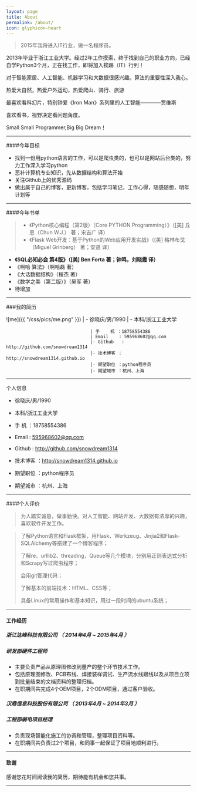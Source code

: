 ```yaml
---
layout: page
title: About
permalink: /about/
icon: glyphicon-heart
---
```


> 2015年我将进入IT行业，做一名程序员。   

2013年毕业于浙江工业大学。经过2年工作摸索，终于找到自己的职业方向，已经自学Python3个月，正在找工作，即将加入挨踢（IT）行列！   

对于智能家居、人工智能、机器学习和大数据很感兴趣。算法的重要性深入我心。   

热爱大自然，热爱户外运动，热爱爬山、骑行、旅游

最喜欢看科幻片，特别钟爱《Iron Man》系列里的人工智能————贾维斯  

喜欢看书，视野决定看问题角度。 
 
Small Small Programmer,Big Big Dream！

---

####今年目标

* 找到一份用python语言的工作，可以是爬虫类的，也可以是网站后台类的，努力工作深入学习python
* 恶补计算机专业知识，先从数据结构和算法开始
* 关注Github上的优秀源码
* 做出属于自己的博客，更新博客，包括学习笔记，工作心得，随感随想，明年计划等

---

####今年书单

>* 《Python核心编程（第2版）（Core PYTHON Programming）》（[美] 丘恩（Chun W.J.） 著；宋吉广 译）
>* 《Flask Web开发：基于Python的Web应用开发实战》（[美] 格林布戈（Miguel Grinberg） 著；安道 译）

* **《SQL必知必会 第4版》（[美] Ben Forta 著；钟鸣，刘晓霞 译）**
* 《啊哈 算法》（啊哈磊 著）
* 《大话数据结构》（程杰 著）
* 《数学之美（第二版）》（吴军 著）
*  待增加

---

###我的简历

![me]({{ "/css/pics/me.png" }})     |   - 徐晓庆/男/1990      |   - 本科/浙江工业大学 
 
                                    | 手    机 ：18758554386
                                    | Email    : 595968602@qq.com
                                    |- Github   : http://github.com/snowdream1314 
                                    |- 技术博客 ：http://snowdream1314.github.io
                                    |- 期望职位 ：python程序员
                                    |- 期望城市 ：杭州、上海

---

个人信息

 - 徐晓庆/男/1990 
 - 本科/浙江工业大学 
 
 - 手    机 ：18758554386
 - Email    : 595968602@qq.com
 - Github   : http://github.com/snowdream1314 
 - 技术博客 ：http://snowdream1314.github.io
 - 期望职位 ：python程序员
 - 期望城市 ：杭州、上海

---

####个人评价

 >为人踏实诚恳，做事勤快。对人工智能、网站开发、大数据有浓厚的兴趣，喜欢软件开发工作。

 > 了解Python语言和Flask框架，用Flask、Werkzeug、Jinjia2和Flask-SQLAlchemy等搭建了一个博客程序；
>
 > 了解re、urllib2、threading，Queue等几个模块，分别用正则表达式分析和Scrapy写过爬虫程序；
>
 > 会用git管理代码；
>
 > 了解基本的前端技术：HTML、CSS等；
>   
 > 具备Linux的常用操作和基本知识，用过一段时间的ubuntu系统；
> 
---

#### 工作经历

##### **浙江达峰科技有限公司 （ 2014年4月 ~ 2015年4月 ）**

##### 研发部硬件工程师 
- 主要负责产品从原理图修改到量产的整个环节技术工作。
- 包括原理图修改、PCB布线、焊接装样调试、生产流水线跟线以及从项目立项到批量结束的文档资料的整理归档。
- 在职期间共完成4个OEM项目，2个ODM项目，通过客户验收。

 
##### **汉鼎信息科技股份有限公司 （ 2013年4月 ~ 2014年3月 ）**

##### 工程部弱电项目经理 
- 负责现场智能化施工的协调和管理，整理项目资料等。
- 在职期间共负责过2个项目，和同事一起保证了项目地顺利进行。

---

#### 致谢
感谢您花时间阅读我的简历，期待能有机会和您共事。

---